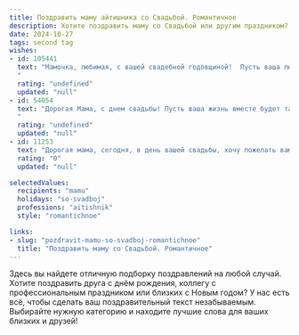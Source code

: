 ```yaml
---
title: Поздравить маму айтишника со Свадьбой. Романтичное
description: Хотите поздравить маму со Свадьбой или другим праздником? Наш ИИ создаст незабываемое поздравление, а вы обязательно выделитесь среди других.  
date: 2024-10-27
tags: second tag
wishes:
- id: 105441
  text: "Мамочка, любимая, с вашей свадебной годовщиной!  Пусть ваша любовь, яркая и неповторимая, как код самой совершенной программы, будет вечной и стабильной,  наполняя каждый день счастьем и гармонией.  Храните друг друга, как самые драгоценные данные, и пусть ваш семейный сервер всегда работает без сбоев,  заполняясь лишь радостными моментами и нежностью.  Счастья вам, бесконечной любви и взаимопонимания!
  "
  rating: "undefined"
  updated: "null"
- id: 54054
  text: "Дорогая Мама, с днем свадьбы! Пусть ваша жизнь вместе будет такой же яркой и вдохновляющей, как мир IT, в котором ты творишь чудеса. Желаю вам любви, счастья и чтобы каждый день был наполнен теплом и радостью!
  "
  rating: "undefined"
  updated: "null"
- id: 11253
  text: "Дорогая мама, сегодня, в день вашей свадьбы, хочу пожелать вам нежных чувств, как код, написанный с любовью. Пусть ваш союз будет таким же крепким, как база данных, которая выдерживает любые тесты. Пусть ваши сердечные алгоритмы всегда синхронизированы, и каждый день приносит новые, яркие впечатления, словно свежее обновление программы жизни. Счастья, любви и гармонии в вашем доме! С теплом и любовью, ваш айтишник."
  rating: "0"
  updated: "null"

selectedValues:
  recipients: "mamu"
  holidays: "so-svadboj"
  professions: "aitishnik"
  style: "romantichnoe"

links:
- slug: "pozdravit-mamu-so-svadboj-romantichnoe"
  title: "Поздравить маму со Свадьбой. Романтичное"
---
```


Здесь вы найдете отличную подборку поздравлений на любой случай. 
Хотите поздравить друга с днём рождения, коллегу с профессиональным праздником или близких с Новым годом? У нас есть всё, чтобы сделать ваш поздравительный текст незабываемым. Выбирайте нужную категорию и находите лучшие слова для ваших близких и друзей!

